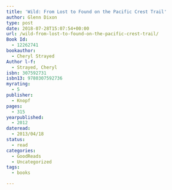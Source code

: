 ```yaml
---
title: 'Wild: From Lost to Found on the Pacific Crest Trail'
author: Glenn Dixon
type: post
date: 2018-07-28T15:07:54+00:00
url: /wild-from-lost-to-found-on-the-pacific-crest-trail/
Book Id:
  - 12262741
bookauthor:
  - Cheryl Strayed
Author l-f:
  - Strayed, Cheryl
isbn: 307592731
isbn13: 9780307592736
myrating:
  - 5
publisher:
  - Knopf
pages:
  - 315
yearpublished:
  - 2012
dateread:
  - 2013/04/18
status:
  - read
categories:
  - GoodReads
  - Uncategorized
tags:
  - books

---
```

